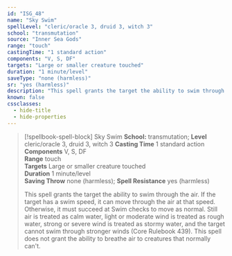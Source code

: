 ```yaml
---
id: "ISG_48"
name: "Sky Swim"
spellLevel: "cleric/oracle 3, druid 3, witch 3"
school: "transmutation"
source: "Inner Sea Gods"
range: "touch"
castingTime: "1 standard action"
components: "V, S, DF"
targets: "Large or smaller creature touched"
duration: "1 minute/level"
saveType: "none (harmless)"
sr: "yes (harmless)"
description: "This spell grants the target the ability to swim through the air.  If the target has a swim speed, it can move through the air at that speed. Otherwise, it must succeed at Swim checks to move as normal. Still air is treated as calm water, light or moderate wind is treated as rough water, strong or severe wind is treated as stormy water, and the target cannot swim through stronger winds (Core Rulebook 439). This spell does not grant the ability to breathe air to creatures that normally can't."
known: false
cssclasses:
  - hide-title
  - hide-properties
---
```


> [!spellbook-spell-block] Sky Swim
> **School:** transmutation; **Level** cleric/oracle 3, druid 3, witch 3
> **Casting Time** 1 standard action  
> **Components** V, S, DF  
> **Range** touch  
> **Targets** Large or smaller creature touched  
> **Duration** 1 minute/level  
> **Saving Throw** none (harmless); **Spell Resistance** yes (harmless)
> 
> This spell grants the target the ability to swim through the air.  If the target has a swim speed, it can move through the air at that speed. Otherwise, it must succeed at Swim checks to move as normal. Still air is treated as calm water, light or moderate wind is treated as rough water, strong or severe wind is treated as stormy water, and the target cannot swim through stronger winds (Core Rulebook 439). This spell does not grant the ability to breathe air to creatures that normally can't.